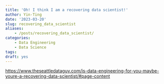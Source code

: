 ```yaml
---
title: 'Oh! I think I am a recovering data scientist!'
author: Yin-Ting
date: '2023-03-20'
slug: recovering_data_scientist
aliases: 
    - /posts/recovering_data_scientist/
categories:
    - Data Engineering
    - Data Science
tags:
draft: yes
---
```



https://www.theseattledataguy.com/is-data-engineering-for-you-maybe-youre-a-recovering-data-scientist/#page-content